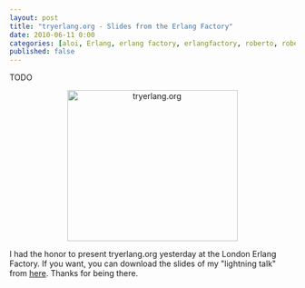```yaml
--- 
layout: post
title: "tryerlang.org - Slides from the Erlang Factory"
date: 2010-06-11 0:00
categories: [aloi, Erlang, erlang factory, erlangfactory, roberto, roberto aloi, try erlang, tryerlang, tryerlang.org]
published: false
---
```


TODO
<p style="text-align:center;"><a href="http://www.tryerlang.org"><img class="size-medium wp-image-328 aligncenter" title="tryerlang.org" src="http://aloiroberto.files.wordpress.com/2010/06/screen-shot-2010-06-11-at-6-56-31-pm.png?w=300" alt="tryerlang.org" width="300" height="266" /></a></p>
I had the honor to present tryerlang.org yesterday at the London Erlang Factory. If you want, you can download the slides of my "lightning talk" from <a href="http://aloiroberto.files.wordpress.com/2010/06/tryerlang.pdf"></a><a href="http://aloiroberto.files.wordpress.com/2010/06/tryerlang.pdf">here</a>. Thanks for being there.
